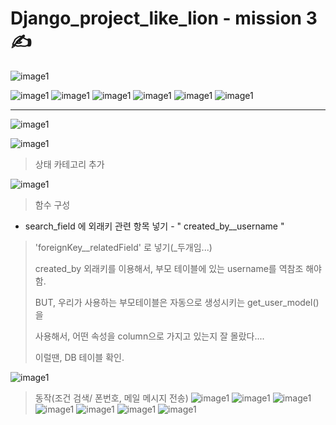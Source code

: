 # Django_project_like_lion - mission 3 ✍️

![image1](/Image/m3_2.PNG)

![image1](/Image/mission3_1.PNG)
![image1](/Image/mission3_2.PNG)
![image1](/Image/mission3_3.PNG)
![image1](/Image/mission3_4.PNG)
![image1](/Image/mission3_5.PNG)
![image1](/Image/mission3_6.PNG)

---

![image1](/Image/m3_3.PNG)


![image1](/Image/mission_3_c1.PNG)
> 상태 카테고리 추가

![image1](/Image/mission_3_c2.PNG)
> 함수 구성

* search_field 에 외래키 관련 항목 넣기 - " created_by__username "
  
> 'foreignKey__relatedField' 로 넣기(_두개임...)
> 
>  created_by 외래키를 이용해서, 부모 테이블에 있는 username를 역참조 해야함.
> 
> BUT, 우리가 사용하는 부모테이블은 자동으로 생성시키는 get_user_model()을
>  
> 사용해서, 어떤 속성을 column으로 가지고 있는지 잘 몰랐다....
> 
> 이럴땐, DB 테이블 확인.

![image1](/Image/m3_1.PNG)

> 동작(조건 검색/ 폰번호, 메일 메시지 전송)
![image1](/Image/mission_3_c3.PNG)
![image1](/Image/mission_3_c4.PNG)
![image1](/Image/mission_3_c5.PNG)
![image1](/Image/mission_3_c6.PNG)
![image1](/Image/mission_3_c7.PNG)
![image1](/Image/mission_3_c8.PNG)
![image1](/Image/mission_3_c9.PNG)